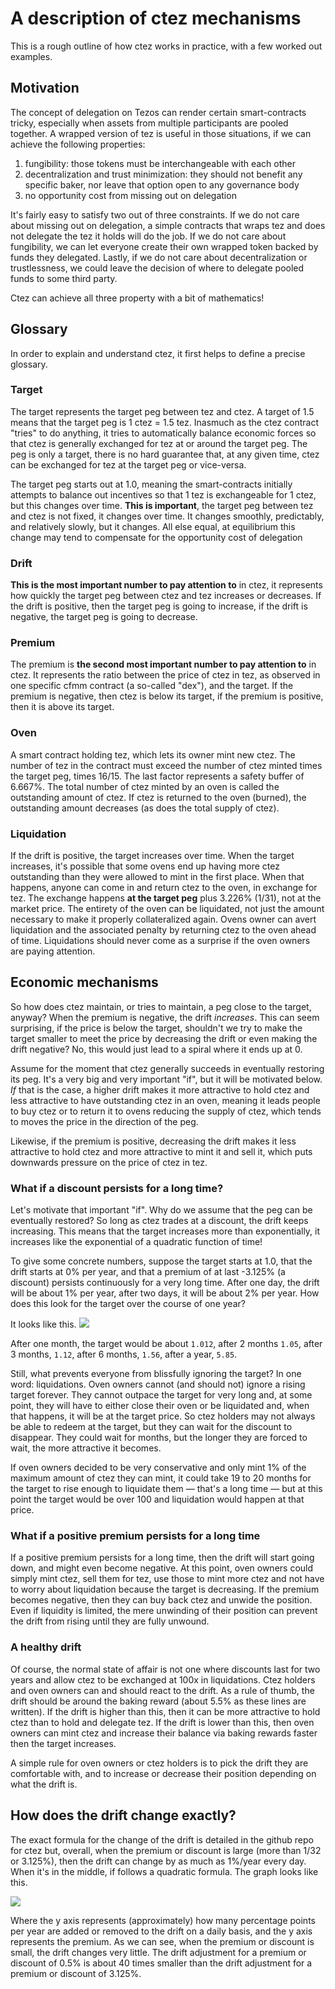 # A description of ctez mechanisms

This is a rough outline of how ctez works in practice, with a few worked out examples.

## Motivation

The concept of delegation on Tezos can render certain smart-contracts tricky, especially when assets from multiple participants are pooled together. A wrapped version of tez is useful in those situations, if we can achieve the following properties:

1. fungibility: those tokens must be interchangeable with each other
2. decentralization and trust minimization: they should not benefit any specific baker, nor leave that option open to any governance body
3. no opportunity cost from missing out on delegation

It's fairly easy to satisfy two out of three constraints. If we do not care about missing out on delegation, a simple contracts that wraps tez and does not delegate the tez it holds will do the job. If we do not care about fungibility, we can let everyone create their own wrapped token backed by funds they delegated. Lastly, if we do not care about decentralization or trustlessness, we could leave the decision of where to delegate pooled funds to some third party.

Ctez can achieve all three property with a bit of mathematics!

 ## Glossary

In order to explain and understand ctez, it first helps to define a precise glossary.

### Target

The target represents the target peg between tez and ctez. A target of 1.5 means that the target peg is 1 ctez = 1.5 tez. Inasmuch as the ctez contract "tries" to do anything, it tries to automatically balance economic forces so that ctez is generally exchanged for tez at or around the target peg. The peg is only a target, there is no hard guarantee that, at any given time, ctez can be exchanged for tez at the target peg or vice-versa.

The target peg starts out at 1.0, meaning the smart-contracts initially attempts to balance out incentives so that 1 tez is exchangeable for 1 ctez, but this changes over time. **This is important**, the target peg between tez and ctez is not fixed, it changes over time. It changes smoothly, predictably, and relatively slowly, but it changes. All else equal, at equilibrium this change may tend to compensate for the opportunity cost of delegation

### Drift

**This is the most important number to pay attention to** in ctez, it represents how quickly the target peg between ctez  and tez increases or decreases. If the drift is positive, then the target peg is going to increase, if the drift is negative, the target peg is going to decrease.

### Premium

The premium is **the second most important number to pay attention to** in ctez. It represents the ratio between the price of ctez in tez, as observed in one specific cfmm contract (a so-called "dex"), and the target. If the premium is negative, then ctez is below its target, if the premium is positive, then it is above its target. 

### Oven

A smart contract holding tez, which lets its owner mint new ctez. The number of tez in the contract must exceed the number of ctez minted times the target peg, times 16/15. The last factor represents a safety buffer of 6.667%. The total number of ctez minted by an oven is called the outstanding amount of ctez. If ctez is returned to the oven (burned), the outstanding amount decreases (as does the total supply of ctez).

### Liquidation

If the drift is positive, the target increases over time. When the target increases, it's possible that some ovens end up having more ctez outstanding than they were allowed to mint in the first place. When that happens, anyone can come in and return ctez to the oven, in exchange for tez. The exchange happens **at the target peg** plus 3.226% (1/31), not at the market price. The entirety of the oven can be liquidated, not just the amount necessary to make it properly collateralized again. Ovens owner can avert liquidation and the associated penalty by returning ctez to the oven ahead of time. Liquidations should never come as a surprise if the oven owners are paying attention.


## Economic mechanisms

So how does ctez maintain, or tries to maintain, a peg close to the target, anyway? When the premium is negative, the drift *increases*. This can seem surprising, if the price is below the target, shouldn't we try to make the target smaller to meet the price by decreasing the drift or even making the drift negative? No, this would just lead to a spiral where it ends up at 0.

Assume for the moment that ctez generally succeeds in eventually restoring its peg. It's a very big and very important "if", but it will be motivated below. *If* that is the case, a higher drift makes it more attractive to hold ctez and less attractive to have outstanding ctez in an oven, meaning it leads people to buy ctez or to return it to ovens reducing the supply of ctez, which tends to moves the price in the direction of the peg.

Likewise, if the premium is positive, decreasing the drift makes it less attractive to hold ctez and more attractive to mint it and sell it, which puts downwards pressure on the price of ctez in tez.

### What if a discount persists for a long time?

Let's motivate that important "if". Why do we assume that the peg can be eventually restored? So long as ctez trades at a discount, the drift keeps increasing. This means that the target increases more than exponentially, it increases like the exponential of a quadratic function of time!

To give some concrete numbers, suppose the target starts at 1.0, that the drift starts at 0% per year, and that a premium of at last -3.125% (a discount) persists continuously for a very long time. After one day, the drift will be about 1% per year, after two days, it will be about 2% per year. How does this look for the target over the course of one year?

It looks like this.
![](https://i.imgur.com/bms5TZo.png)

After one month, the target would be about `1.012`, after 2 months `1.05`, after 3 months, `1.12`, after 6 months, `1.56`, after a year, `5.85`.

Still, what prevents everyone from blissfully ignoring the target? In one word: liquidations. Oven owners cannot (and should not) ignore a rising target forever. They cannot outpace the target for very long and, at some point, they will have to either close their oven or be liquidated and, when that happens, it will be at the target price. So ctez holders may not always be able to redeem at the target, but they can wait for the discount to disappear. They could wait for months, but the longer they are forced to wait, the more attractive it becomes.

If oven owners decided to be very conservative and only mint 1% of the maximum amount of ctez they can mint, it could take 19 to 20 months for the target to rise enough to liquidate them — that's a long time — but at this point the target would be over 100 and liquidation would happen at that price.

### What if a positive premium persists for a long time

If a positive premium persists for a long time, then the drift will start going down, and might even become negative. At this point, oven owners could simply mint ctez, sell them for tez, use those to mint more ctez and not have to worry about liquidation because the target is decreasing. If the premium becomes negative, then they can buy back ctez and unwide the position. Even if liquidity is limited, the mere unwinding of their position can prevent the drift from rising until they are fully unwound.

### A healthy drift

Of course, the normal state of affair is not one where discounts last for two years and allow ctez to be exchanged at 100x in liquidations. Ctez holders and oven owners can and should react to the drift. As a rule of thumb, the drift should be around the baking reward (about 5.5% as these lines are written). If the drift is higher than this, then it can be more attractive to hold ctez than to hold and delegate tez. If the drift is lower than this, then oven owners can mint ctez and increase their balance via baking rewards faster then the target increases. 

A simple rule for oven owners or ctez holders is to pick the drift they are comfortable with, and to increase or decrease their position depending on what the drift is.

## How does the drift change exactly?

The exact formula for the change of the drift is detailed in the github repo for ctez but, overall, when the premium or discount is large (more than 1/32 or 3.125%), then the drift can change by as much as 1%/year every day. When it's in the middle, if follows a quadratic formula. The graph looks like this.

![](https://i.imgur.com/LhDAEuL.png)

Where the y axis represents (approximately) how many percentage points per year are added or removed to the drift on a daily basis, and the y axis represents the premium. As we can see, when the premium or discount is small, the drift changes very little. The drift adjustment for a premium or discount of 0.5% is about 40 times smaller than the drift adjustment for a premium or discount of 3.125%.